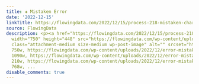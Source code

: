 ```yaml
---
title: ✚ Mistaken Error
date: '2022-12-15'
linkTitle: https://flowingdata.com/2022/12/15/process-218-mistaken-chart/
source: FlowingData
description: <p><a href="https://flowingdata.com/2022/12/15/process-218-mistaken-chart/"><img
  width="750" height="448" src="https://flowingdata.com/wp-content/uploads/2022/12/error-mistake-750x448.png"
  class="attachment-medium size-medium wp-post-image" alt="" srcset="https://flowingdata.com/wp-content/uploads/2022/12/error-mistake-750x448.png
  750w, https://flowingdata.com/wp-content/uploads/2022/12/error-mistake-1090x651.png
  1090w, https://flowingdata.com/wp-content/uploads/2022/12/error-mistake-210x125.png
  210w, https://flowingdata.com/wp-content/uploads/2022/12/error-mistake-768x459.png
  768w, ...
disable_comments: true
---
```

<p><a href="https://flowingdata.com/2022/12/15/process-218-mistaken-chart/"><img width="750" height="448" src="https://flowingdata.com/wp-content/uploads/2022/12/error-mistake-750x448.png" class="attachment-medium size-medium wp-post-image" alt="" srcset="https://flowingdata.com/wp-content/uploads/2022/12/error-mistake-750x448.png 750w, https://flowingdata.com/wp-content/uploads/2022/12/error-mistake-1090x651.png 1090w, https://flowingdata.com/wp-content/uploads/2022/12/error-mistake-210x125.png 210w, https://flowingdata.com/wp-content/uploads/2022/12/error-mistake-768x459.png 768w, ...